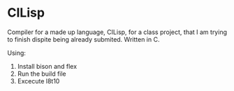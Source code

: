 # CILisp
Compiler for a made up language, CILisp, for a class project, that I am trying to finish dispite being already submited. Written in C.

Using:
1. Install bison and flex
2. Run the build file
3. Excecute l8t10
